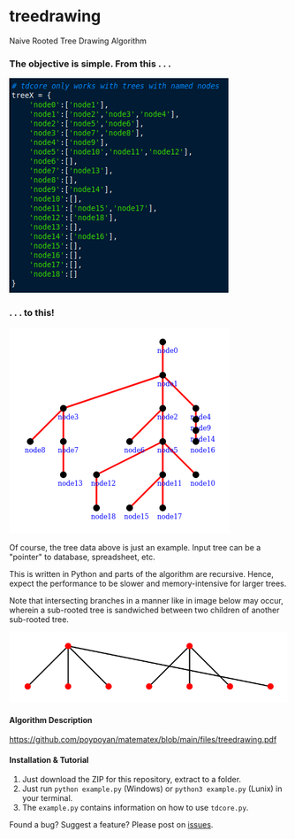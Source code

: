 #  treedrawing
Naive Rooted Tree Drawing Algorithm

### The objective is simple. From this . . .

![Input Tree Data](./images/input.png)

### . . . to this!

![Output Tree Drawing](./images/output.png)

Of course, the tree data above is just an example. Input tree can be a "pointer" to database, spreadsheet, etc.

This is written in Python and parts of the algorithm are recursive. Hence, expect the performance to be slower and memory-intensive for larger trees.

Note that intersecting branches in a manner like in image below may occur, wherein a sub-rooted tree is sandwiched between two children of another sub-rooted tree.

![Sample of Possible Intersection Branches](./images/intersecting-branches.png)

#### Algorithm Description
https://github.com/poypoyan/matematex/blob/main/files/treedrawing.pdf

#### Installation & Tutorial
1. Just download the ZIP for this repository, extract to a folder.
2. Just run `python example.py` (Windows) or `python3 example.py` (Lunix) in your terminal.
3. The `example.py` contains information on how to use `tdcore.py`.

Found a bug? Suggest a feature? Please post on [issues](https://github.com/poypoyan/tree_drawing/issues).
